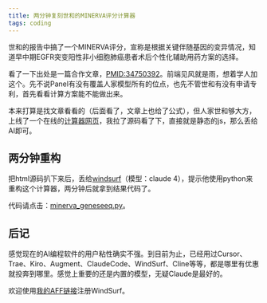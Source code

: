 ```yaml
---
title: 两分钟复刻世和的MINERVA评分计算器
tags: coding
---
```




世和的报告中搞了一个MINERVA评分，宣称是根据关键伴随基因的变异情况，知道早中期EGFR突变阳性非小细胞肺癌患者术后个性化辅助用药方案的选择。

看了一下出处是一篇合作文章，[PMID:34750392](https://pubmed.ncbi.nlm.nih.gov/34750392/)。前端见风就是雨，想着学人加这个。先不说Panel有没有覆盖人家模型所有的位点，也先不管世和有没有申请专利，首先看看计算方案能不能做出来。

本来打算是找文章看看的（后面看了，文章上也给了公式），但人家世和够大方，上线了一个在线的[计算器网页](https://minerva.geneseeq.com/)，我拉了源码看了下，直接就是静态的js，那么丢给AI即可。



## 两分钟重构

把html源码扒下来后，丢给[windsurf](https://windsurf.com/editor)（模型：claude 4），提示他使用python来重构这个计算器，两分钟后就拿到结果代码了。

代码请点击：[minerva_geneseeq.py](https://github.com/pzweuj/practice/blob/master/python/Minerva_Geneseeq/minerva_geneseeq.py)。



## 后记

感觉现在的AI编程软件的用户粘性确实不强。到目前为止，已经用过Cursor、Trae、Kiro、Augment、ClaudeCode、WindSurf、Cline等等，都是哪里有优惠就投奔到哪里。感觉上重要的还是内置的模型，无疑Claude是最好的。

欢迎使用[我的AFF链接](https://windsurf.com/refer?referral_code=7xn7c4yozdjv4fug)注册WindSurf。



